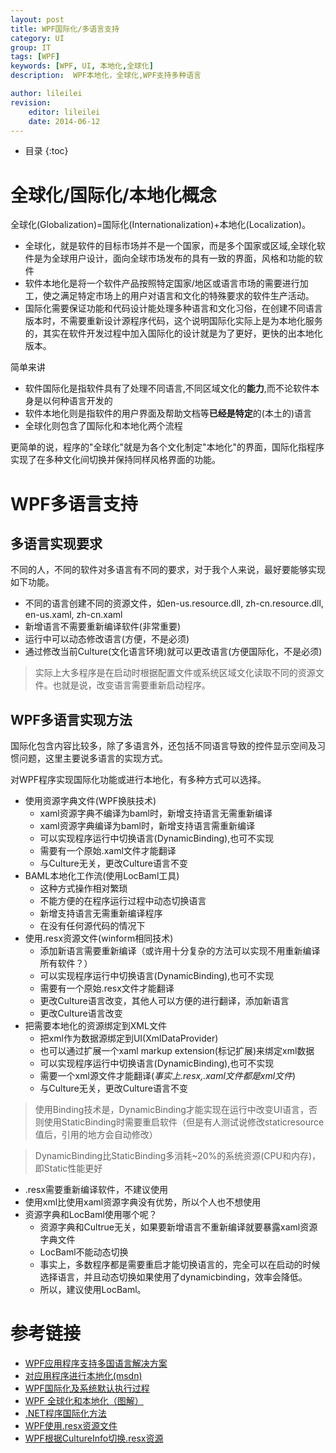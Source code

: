 ```yaml
---
layout: post
title: WPF国际化/多语言支持
category: UI
group: IT
tags: [WPF]
keywords: [WPF, UI, 本地化,全球化]
description:  WPF本地化，全球化,WPF支持多种语言

author: lileilei
revision:
    editor: lileilei
    date: 2014-06-12
---
```


* 目录
{:toc}

# 全球化/国际化/本地化概念

全球化(Globalization)=国际化(Internationalization)+本地化(Localization)。

+ 全球化，就是软件的目标市场并不是一个国家，而是多个国家或区域,全球化软件是为全球用户设计，面向全球市场发布的具有一致的界面，风格和功能的软件
+ 软件本地化是将一个软件产品按照特定国家/地区或语言市场的需要进行加工，使之满足特定市场上的用户对语言和文化的特殊要求的软件生产活动。
+ 国际化需要保证功能和代码设计能处理多种语言和文化习俗，在创建不同语言版本时，不需要重新设计源程序代码，这个说明国际化实际上是为本地化服务的，其实在软件开发过程中加入国际化的设计就是为了更好，更快的出本地化版本。

简单来讲

+ 软件国际化是指软件具有了处理不同语言,不同区域文化的**能力**,而不论软件本身是以何种语言开发的
+ 软件本地化则是指软件的用户界面及帮助文档等**已经是特定**的(本土的)语言
+ 全球化则包含了国际化和本地化两个流程

更简单的说，程序的"全球化"就是为各个文化制定"本地化"的界面，国际化指程序实现了在多种文化间切换并保持同样风格界面的功能。

# WPF多语言支持

## 多语言实现要求

不同的人，不同的软件对多语言有不同的要求，对于我个人来说，最好要能够实现如下功能。

+ 不同的语言创建不同的资源文件，如en-us.resource.dll, zh-cn.resource.dll, en-us.xaml, zh-cn.xaml
+ 新增语言不需要重新编译软件(非常重要)
+ 运行中可以动态修改语言(方便，不是必须)
+ 通过修改当前Culture(文化语言环境)就可以更改语言(方便国际化，不是必须)
 
> 实际上大多程序是在启动时根据配置文件或系统区域文化读取不同的资源文件。也就是说，改变语言需要重新启动程序。

## WPF多语言实现方法

国际化包含内容比较多，除了多语言外，还包括不同语言导致的控件显示空间及习惯问题，这里主要说多语言的实现方式。

对WPF程序实现国际化功能或进行本地化，有多种方式可以选择。

+ 使用资源字典文件(WPF换肤技术)
    - xaml资源字典不编译为baml时，新增支持语言无需重新编译
    - xaml资源字典编译为baml时，新增支持语言需重新编译
    - 可以实现程序运行中切换语言(DynamicBinding),也可不实现
    - 需要有一个原始.xaml文件才能翻译
    - 与Culture无关，更改Culture语言不变
+ BAML本地化工作流(使用LocBaml工具)
    - 这种方式操作相对繁琐
    - 不能方便的在程序运行过程中动态切换语言
    - 新增支持语言无需重新编译程序
    - 在没有任何源代码的情况下
+ 使用.resx资源文件(winform相同技术)
    - 添加新语言需要重新编译（或许用十分复杂的方法可以实现不用重新编译所有软件？）
    - 可以实现程序运行中切换语言(DynamicBinding),也可不实现
    - 需要有一个原始.resx文件才能翻译
    - 更改Culture语言改变，其他人可以方便的进行翻译，添加新语言
    - 更改Culture语言改变
+ 把需要本地化的资源绑定到XML文件
    - 把xml作为数据源绑定到UI(XmlDataProvider)
    - 也可以通过扩展一个xaml markup extension(标记扩展)来绑定xml数据
    - 可以实现程序运行中切换语言(DynamicBinding),也可不实现
    - 需要一个xml源文件才能翻译(*事实上.resx,.xaml文件都是xml文件*)
    - 与Culture无关，更改Culture语言不变

> 使用Binding技术是，DynamicBinding才能实现在运行中改变UI语言，否则使用StaticBinding时需要重启软件（但是有人测试说修改staticresource值后，引用的地方会自动修改）

> DynamicBinding比StaticBinding多消耗~20%的系统资源(CPU和内存)，即Static性能更好

+ .resx需要重新编译软件，不建议使用
+ 使用xml比使用xaml资源字典没有优势，所以个人也不想使用
+ 资源字典和LocBaml使用哪个呢？
    - 资源字典和Cultrue无关，如果要新增语言不重新编译就要暴露xaml资源字典文件
    - LocBaml不能动态切换
    - 事实上，多数程序都是需要重启才能切换语言的，完全可以在启动的时候选择语言，并且动态切换如果使用了dynamicbinding，效率会降低。
    - 所以，建议使用LocBaml。

# 参考链接

+ [WPF应用程序支持多国语言解决方案](http://blog.csdn.net/hustypf/article/details/7678655)
[](http://www.silverlightchina.net/html/study/WPF/2012/0419/15415_2.html)
+ [对应用程序进行本地化(msdn)](https://msdn.microsoft.com/zh-cn/library/ms746621.aspx)
+ [WPF国际化及系统默认执行过程](http://www.cnblogs.com/bear831204/archive/2009/02/12/1389318.html)
+ [WPF 全球化和本地化（图解）](http://www.cnblogs.com/cnblogsfans/archive/2008/04/12/1150401.html)
+ [.NET程序国际化方法](http://blog.csdn.net/isilent/article/details/7781745)
+ [WPF使用.resx资源文件](http://www.cnblogs.com/xiaokang088/archive/2012/06/28/2567473.html)
+ [WPF根据CultureInfo切换.resx资源](http://blog.sina.com.cn/s/blog_4c0e8aa20100swq8.html)